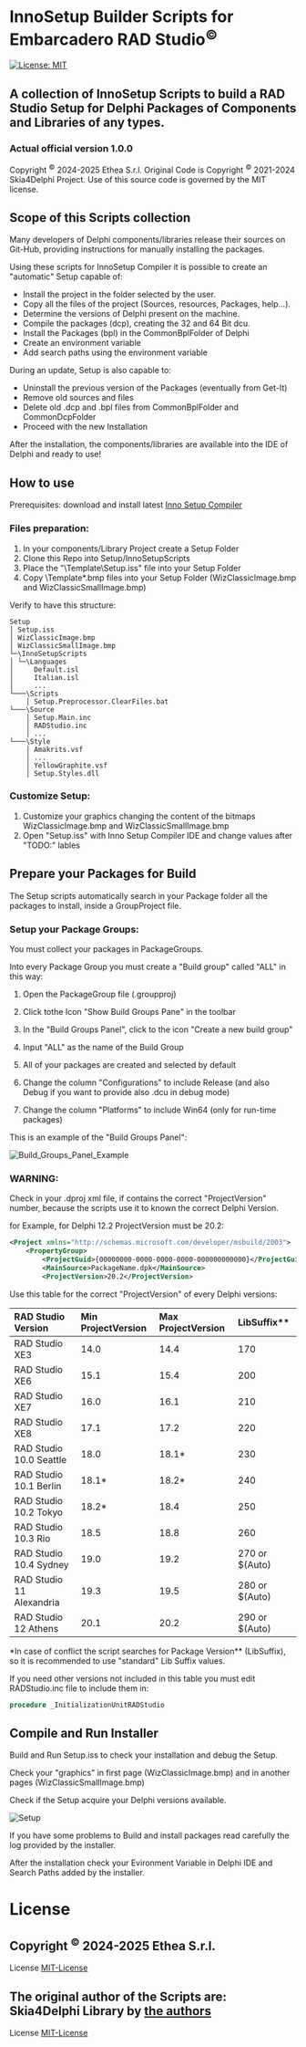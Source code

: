 ﻿# InnoSetup Builder Scripts for Embarcadero RAD Studio<sup>©</sup>

[![License: MIT](https://img.shields.io/badge/License-MIT-yellow.svg)](https://opensource.org/licenses/MIT)

## A collection of InnoSetup Scripts to build a RAD Studio Setup for Delphi Packages of Components and Libraries of any types.

### Actual official version 1.0.0

Copyright <sup>©</sup> 2024-2025 Ethea S.r.l.
Original Code is Copyright <sup>©</sup> 2021-2024 Skia4Delphi Project.
Use of this source code is governed by the MIT license.

## Scope of this Scripts collection

Many developers of Delphi components/libraries release their sources on Git-Hub, providing instructions for manually installing the packages.

Using these scripts for InnoSetup Compiler it is possible to create an "automatic" Setup capable of:

- Install the project in the folder selected by the user.
- Copy all the files of the project (Sources, resources, Packages, help...).
- Determine the versions of Delphi present on the machine.
- Compile the packages (dcp), creating the 32 and 64 Bit dcu.
- Install the Packages (bpl) in the CommonBplFolder of Delphi
- Create an environment variable
- Add search paths using the environment variable

During an update, Setup is also capable to:

- Uninstall the previous version of the Packages (eventually from Get-It)
- Remove old sources and files
- Delete old .dcp and .bpl files from CommonBplFolder and CommonDcpFolder
- Proceed with the new Installation

After the installation, the components/libraries are available into the IDE of Delphi and ready to use!

## How to use

Prerequisites: download and install latest [Inno Setup Compiler](https://jrsoftware.org/download.php/is.exe?site=1)

### Files preparation:

1. In your components/Library Project create a Setup Folder
2. Clone this Repo into Setup/InnoSetupScripts
3. Place the "\Template\Setup.iss" file into your Setup Folder
4. Copy \Template\*.bmp files into your Setup Folder (WizClassicImage.bmp and WizClassicSmallImage.bmp)

Verify to have this structure:
```Shell
Setup
│ Setup.iss
│ WizClassicImage.bmp
│ WizClassicSmallImage.bmp
└─\InnoSetupScripts
│ └─\Languages
│     Default.isl
│     Italian.isl
│     ...
└───\Scripts
    │ Setup.Preprocessor.ClearFiles.bat
└───\Source
    │ Setup.Main.inc
    │ RADStudio.inc
    │ ...
└───\Style
    │ Amakrits.vsf
    │ ...
    │ YellowGraphite.vsf
    │ Setup.Styles.dll
```

### Customize Setup:

1. Customize your graphics changing the content of the bitmaps WizClassicImage.bmp and WizClassicSmallImage.bmp
2. Open "Setup.iss" with Inno Setup Compiler IDE and change values after "TODO:" lables

## Prepare your Packages for Build

The Setup scripts automatically search in your Package folder all the packages to install, inside a GroupProject file.

### Setup your Package Groups:

You must collect your packages in PackageGroups.

Into every Package Group you must create a "Build group" called "ALL" in this way:

1. Open the PackageGroup file (.groupproj)

1. Click tothe Icon "Show Build Groups Pane" in the toolbar

1. In the "Build Groups Panel", click to the icon "Create a new build group"

1. Input "ALL" as the name of the Build Group

1. All of your packages are created and selected by default

1. Change the column "Configurations" to include Release (and also Debug if you want to provide also .dcu in debug mode)

1. Change the column "Platforms" to include Win64 (only for run-time packages)

This is an example of the "Build Groups Panel":

![Build_Groups_Panel_Example](./Build_Groups_Panel_Example.jpg)

### WARNING:

Check in your .dproj xml file, if contains the correct "ProjectVersion" number, because the scripts use it to known the correct Delphi Version.

for Example, for Delphi 12.2 ProjectVersion must be 20.2:

```xml
<Project xmlns="http://schemas.microsoft.com/developer/msbuild/2003">
    <PropertyGroup>
        <ProjectGuid>{00000000-0000-0000-0000-000000000000}</ProjectGuid>
        <MainSource>PackageName.dpk</MainSource>
        <ProjectVersion>20.2</ProjectVersion>
```

Use this table for the correct "ProjectVersion" of every Delphi versions:

|  RAD Studio Version      | Min ProjectVersion | Max ProjectVersion | LibSuffix**    |
| :----------------------- | :----------------- | :----------------- | :------------- |
| RAD Studio XE3           | 14.0               | 14.4               | 170            |
| RAD Studio XE6           | 15.1               | 15.4               | 200            |
| RAD Studio XE7           | 16.0               | 16.1               | 210            |
| RAD Studio XE8           | 17.1               | 17.2               | 220            |
| RAD Studio 10.0 Seattle  | 18.0               | 18.1\*             | 230            |
| RAD Studio 10.1 Berlin   | 18.1\*             | 18.2\*             | 240            |
| RAD Studio 10.2 Tokyo    | 18.2\*             | 18.4               | 250            |
| RAD Studio 10.3 Rio      | 18.5               | 18.8               | 260            |
| RAD Studio 10.4 Sydney   | 19.0               | 19.2               | 270 or $(Auto) |
| RAD Studio 11 Alexandria | 19.3               | 19.5               | 280 or $(Auto) |
| RAD Studio 12 Athens     | 20.1               | 20.2               | 290 or $(Auto) |

\*In case of conflict the script searches for Package Version\*\* (LibSuffix), so it is recommended to use "standard" Lib Suffix values.

If you need other versions not included in this table you must edit RADStudio.inc file to include them in:

```Pascal
procedure _InitializationUnitRADStudio
```

## Compile and Run Installer

Build and Run Setup.iss to check your installation and debug the Setup.

Check your "graphics" in first page (WizClassicImage.bmp) and in another pages (WizClassicSmallImage.bmp)

Check if the Setup acquire your Delphi versions available.

![Setup](./Setup.png)

If you have some problems to Build and install packages read carefully the log provided by the installer.

After the installation check your Evironment Variable in Delphi IDE and Search Paths added by the installer.

# License

## Copyright <sup>©</sup> 2024-2025 Ethea S.r.l.

  License [MIT-License](https://github.com/skia4delphi/skia4delphi?tab=MIT-1-ov-file)

## The original author of the Scripts are: Skia4Delphi Library by [the authors](https://skia4delphi.org/)

  License [MIT-License](https://github.com/skia4delphi/skia4delphi?tab=MIT-1-ov-file)



